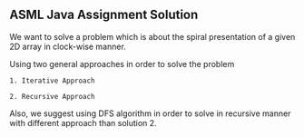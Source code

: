 

## ASML Java Assignment Solution

We want to solve a problem which is about the spiral presentation of a given 2D array in clock-wise manner.

Using two general approaches in order to solve the problem

    1. Iterative Approach
    
    2. Recursive Approach
    
Also, we suggest using DFS algorithm in order to solve in recursive manner with different approach than solution 2.